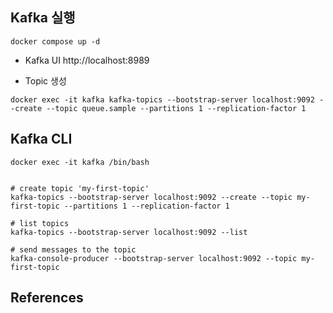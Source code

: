 

## Kafka 실행
```shell
docker compose up -d
```

- Kafka UI
http://localhost:8989

- Topic 생성
```shell
docker exec -it kafka kafka-topics --bootstrap-server localhost:9092 --create --topic queue.sample --partitions 1 --replication-factor 1
```

## Kafka CLI
```shell
docker exec -it kafka /bin/bash


# create topic 'my-first-topic'
kafka-topics --bootstrap-server localhost:9092 --create --topic my-first-topic --partitions 1 --replication-factor 1

# list topics
kafka-topics --bootstrap-server localhost:9092 --list

# send messages to the topic
kafka-console-producer --bootstrap-server localhost:9092 --topic my-first-topic
```

## References

